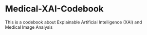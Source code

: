 # Medical-XAI-Codebook
This is a codebook about Explainable Artificial Intelligence (XAI) and Medical Image Analysis
